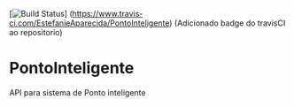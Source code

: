 
[![Build Status](https://www.travis-ci.com/EstefanieAparecida/PontoInteligente.svg?branch=main)]
(https://www.travis-ci.com/EstefanieAparecida/PontoInteligente)
(Adicionado badge do travisCI ao repositorio)
# PontoInteligente
API para sistema de Ponto inteligente
